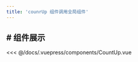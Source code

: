 ```yaml
---
title: 'counrUp 组件调用全局组件'
---
```


<CountUp :endVal="9527" />

##  # 组件展示
<<< @/docs/.vuepress/components/CountUp.vue